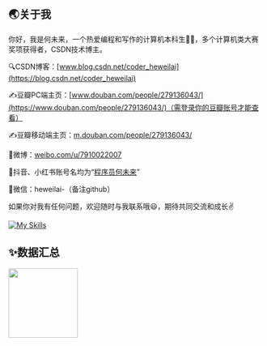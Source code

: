 ## 🌏关于我

你好，我是何未来，一个热爱编程和写作的计算机本科生🧑‍💻，多个计算机类大赛奖项获得者，CSDN技术博主。

🔍CSDN博客：[www.blog.csdn.net/coder_heweilai](https://blog.csdn.net/coder_heweilai)

✍豆瓣PC端主页：[www.douban.com/people/279136043/](https://www.douban.com/people/279136043/)（需登录你的豆瓣账号才能查看）

✍豆瓣移动端主页：[m.douban.com/people/279136043/](https://m.douban.com/people/279136043/)

📢微博：[weibo.com/u/7910022007](https://weibo.com/u/7910022007)

🌌抖音、小红书账号名均为“[程序员何未来](https://www.google.com/search?q=%E7%A8%8B%E5%BA%8F%E5%91%98%E4%BD%95%E6%9C%AA%E6%9D%A5&ie=UTF-8)”

💬微信：heweilai-（备注github）

如果你对我有任何问题，欢迎随时与我联系哦😃，期待共同交流和成长✌️

[![My Skills](https://skillicons.dev/icons?i=java,c,cpp,python,html,css,git,linux,windows,idea,eclipse,vscode,md&theme=light)](https://skillicons.dev)

<!--[![he-weilai's GitHub stats](https://github-readme-stats.vercel.app/api?username=he-weilai&count_private=true&show_icons=true&title_color=3d5ef5&bg_color=141328&text_color=e8e8f2)](https://blog.csdn.net/coder_heweilai)

[![Top Langs](https://github-readme-stats.vercel.app/api/top-langs/?username=he-weilai&count_private=true&layout=compact&show_icons=true&title_color=3d5ef5&bg_color=141328&text_color=e8e8f2)](https://blog.csdn.net/coder_heweilai)-->

## ✨数据汇总

<img align="" height="137px" src="https://github-readme-stats.vercel.app/api?username=he-weilai&hide_title=true&hide_border=true&show_icons=true&include_all_commits=true&line_height=21&bg_color=0,EC6C6C,FFD479,FFFC79,73FA79&theme=graywhite&locale=cn" /><!--<img align="" height="137px" src="https://github-readme-stats.vercel.app/api/top-langs/?username=he-weilai&hide_title=true&hide_border=true&layout=compact&bg_color=0,73FA79,73FDFF,D783FF&theme=graywhite&locale=cn" />-->
